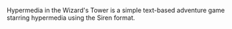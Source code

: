 Hypermedia in the Wizard's Tower is a simple text-based adventure game starring hypermedia using the Siren format.
